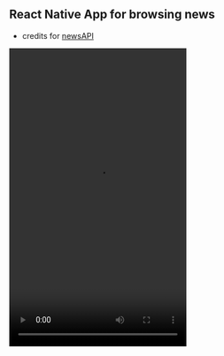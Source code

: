 ## React Native App for browsing news

- credits for [newsAPI](https://newsapi.org/)  
 

<video width="320" height="540" controls>
  <source src="Screen%20Recording%202019-11-05%20at%2015.32.37%202.mp4" type="video/mp4">
Your browser does not support the video tag.
</video>